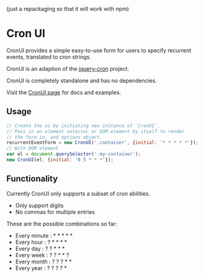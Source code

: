(just a repackaging so that it will work with npm)

# Cron UI
CronUI provides a simple easy-to-use form for users to specify recurrent events, translated to cron strings.

CronUI is an adaption of the [jquery-cron](https://github.com/shawnchin/jquery-cron/) project.

CronUI is completely standalone and has no dependencies.

Visit the [CronUI page](https://snird.github.io/CronUI/) for docs and examples.

## Usage
```javascript
// Create the ui by initiating new instance of `CronUI`.
// Pass in an element selector or DOM element by itself to render
// the form in, and options object.
recurrentEventForm = new CronUI('.container', {initial: '* * * * *'});
// With DOM element
var el = document.querySelector('.my-container');
new CronUI(el, {initial: '0 5 * * *'});
```

## Functionality
Currently CronUI only supports a subset of cron abilities.
- Only support digits
- No commas for multiple entries

These are the possible combinations so far:
- Every minute : * * * * *
- Every hour   : ? * * * *
- Every day    : ? ? * * *
- Every week   : ? ? * * ?
- Every month  : ? ? ? * *
- Every year   : ? ? ? ? *
